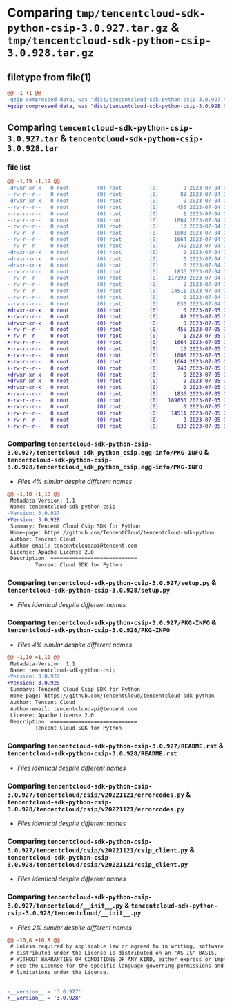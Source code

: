 # Comparing `tmp/tencentcloud-sdk-python-csip-3.0.927.tar.gz` & `tmp/tencentcloud-sdk-python-csip-3.0.928.tar.gz`

## filetype from file(1)

```diff
@@ -1 +1 @@
-gzip compressed data, was "dist/tencentcloud-sdk-python-csip-3.0.927.tar", last modified: Tue Jul  4 00:19:07 2023, max compression
+gzip compressed data, was "dist/tencentcloud-sdk-python-csip-3.0.928.tar", last modified: Wed Jul  5 00:23:22 2023, max compression
```

## Comparing `tencentcloud-sdk-python-csip-3.0.927.tar` & `tencentcloud-sdk-python-csip-3.0.928.tar`

### file list

```diff
@@ -1,19 +1,19 @@
-drwxr-xr-x   0 root         (0) root         (0)        0 2023-07-04 00:19:07.000000 tencentcloud-sdk-python-csip-3.0.927/
--rw-r--r--   0 root         (0) root         (0)       88 2023-07-04 00:19:07.000000 tencentcloud-sdk-python-csip-3.0.927/setup.cfg
-drwxr-xr-x   0 root         (0) root         (0)        0 2023-07-04 00:19:07.000000 tencentcloud-sdk-python-csip-3.0.927/tencentcloud_sdk_python_csip.egg-info/
--rw-r--r--   0 root         (0) root         (0)      455 2023-07-04 00:19:07.000000 tencentcloud-sdk-python-csip-3.0.927/tencentcloud_sdk_python_csip.egg-info/SOURCES.txt
--rw-r--r--   0 root         (0) root         (0)        1 2023-07-04 00:19:07.000000 tencentcloud-sdk-python-csip-3.0.927/tencentcloud_sdk_python_csip.egg-info/dependency_links.txt
--rw-r--r--   0 root         (0) root         (0)     1664 2023-07-04 00:19:07.000000 tencentcloud-sdk-python-csip-3.0.927/tencentcloud_sdk_python_csip.egg-info/PKG-INFO
--rw-r--r--   0 root         (0) root         (0)       13 2023-07-04 00:19:07.000000 tencentcloud-sdk-python-csip-3.0.927/tencentcloud_sdk_python_csip.egg-info/top_level.txt
--rw-r--r--   0 root         (0) root         (0)     1008 2023-07-04 00:19:07.000000 tencentcloud-sdk-python-csip-3.0.927/setup.py
--rw-r--r--   0 root         (0) root         (0)     1664 2023-07-04 00:19:07.000000 tencentcloud-sdk-python-csip-3.0.927/PKG-INFO
--rw-r--r--   0 root         (0) root         (0)      740 2023-07-04 00:19:07.000000 tencentcloud-sdk-python-csip-3.0.927/README.rst
-drwxr-xr-x   0 root         (0) root         (0)        0 2023-07-04 00:19:07.000000 tencentcloud-sdk-python-csip-3.0.927/tencentcloud/
-drwxr-xr-x   0 root         (0) root         (0)        0 2023-07-04 00:19:07.000000 tencentcloud-sdk-python-csip-3.0.927/tencentcloud/csip/
-drwxr-xr-x   0 root         (0) root         (0)        0 2023-07-04 00:19:07.000000 tencentcloud-sdk-python-csip-3.0.927/tencentcloud/csip/v20221121/
--rw-r--r--   0 root         (0) root         (0)     1836 2023-07-04 00:19:07.000000 tencentcloud-sdk-python-csip-3.0.927/tencentcloud/csip/v20221121/errorcodes.py
--rw-r--r--   0 root         (0) root         (0)   117193 2023-07-04 00:19:07.000000 tencentcloud-sdk-python-csip-3.0.927/tencentcloud/csip/v20221121/models.py
--rw-r--r--   0 root         (0) root         (0)        0 2023-07-04 00:19:07.000000 tencentcloud-sdk-python-csip-3.0.927/tencentcloud/csip/v20221121/__init__.py
--rw-r--r--   0 root         (0) root         (0)    14511 2023-07-04 00:19:07.000000 tencentcloud-sdk-python-csip-3.0.927/tencentcloud/csip/v20221121/csip_client.py
--rw-r--r--   0 root         (0) root         (0)        0 2023-07-04 00:19:07.000000 tencentcloud-sdk-python-csip-3.0.927/tencentcloud/csip/__init__.py
--rw-r--r--   0 root         (0) root         (0)      630 2023-07-04 00:19:07.000000 tencentcloud-sdk-python-csip-3.0.927/tencentcloud/__init__.py
+drwxr-xr-x   0 root         (0) root         (0)        0 2023-07-05 00:23:22.000000 tencentcloud-sdk-python-csip-3.0.928/
+-rw-r--r--   0 root         (0) root         (0)       88 2023-07-05 00:23:22.000000 tencentcloud-sdk-python-csip-3.0.928/setup.cfg
+drwxr-xr-x   0 root         (0) root         (0)        0 2023-07-05 00:23:22.000000 tencentcloud-sdk-python-csip-3.0.928/tencentcloud_sdk_python_csip.egg-info/
+-rw-r--r--   0 root         (0) root         (0)      455 2023-07-05 00:23:22.000000 tencentcloud-sdk-python-csip-3.0.928/tencentcloud_sdk_python_csip.egg-info/SOURCES.txt
+-rw-r--r--   0 root         (0) root         (0)        1 2023-07-05 00:23:22.000000 tencentcloud-sdk-python-csip-3.0.928/tencentcloud_sdk_python_csip.egg-info/dependency_links.txt
+-rw-r--r--   0 root         (0) root         (0)     1664 2023-07-05 00:23:22.000000 tencentcloud-sdk-python-csip-3.0.928/tencentcloud_sdk_python_csip.egg-info/PKG-INFO
+-rw-r--r--   0 root         (0) root         (0)       13 2023-07-05 00:23:22.000000 tencentcloud-sdk-python-csip-3.0.928/tencentcloud_sdk_python_csip.egg-info/top_level.txt
+-rw-r--r--   0 root         (0) root         (0)     1008 2023-07-05 00:23:22.000000 tencentcloud-sdk-python-csip-3.0.928/setup.py
+-rw-r--r--   0 root         (0) root         (0)     1664 2023-07-05 00:23:22.000000 tencentcloud-sdk-python-csip-3.0.928/PKG-INFO
+-rw-r--r--   0 root         (0) root         (0)      740 2023-07-05 00:23:22.000000 tencentcloud-sdk-python-csip-3.0.928/README.rst
+drwxr-xr-x   0 root         (0) root         (0)        0 2023-07-05 00:23:22.000000 tencentcloud-sdk-python-csip-3.0.928/tencentcloud/
+drwxr-xr-x   0 root         (0) root         (0)        0 2023-07-05 00:23:22.000000 tencentcloud-sdk-python-csip-3.0.928/tencentcloud/csip/
+drwxr-xr-x   0 root         (0) root         (0)        0 2023-07-05 00:23:22.000000 tencentcloud-sdk-python-csip-3.0.928/tencentcloud/csip/v20221121/
+-rw-r--r--   0 root         (0) root         (0)     1836 2023-07-05 00:23:22.000000 tencentcloud-sdk-python-csip-3.0.928/tencentcloud/csip/v20221121/errorcodes.py
+-rw-r--r--   0 root         (0) root         (0)   189850 2023-07-05 00:23:22.000000 tencentcloud-sdk-python-csip-3.0.928/tencentcloud/csip/v20221121/models.py
+-rw-r--r--   0 root         (0) root         (0)        0 2023-07-05 00:23:22.000000 tencentcloud-sdk-python-csip-3.0.928/tencentcloud/csip/v20221121/__init__.py
+-rw-r--r--   0 root         (0) root         (0)    14511 2023-07-05 00:23:22.000000 tencentcloud-sdk-python-csip-3.0.928/tencentcloud/csip/v20221121/csip_client.py
+-rw-r--r--   0 root         (0) root         (0)        0 2023-07-05 00:23:22.000000 tencentcloud-sdk-python-csip-3.0.928/tencentcloud/csip/__init__.py
+-rw-r--r--   0 root         (0) root         (0)      630 2023-07-05 00:23:22.000000 tencentcloud-sdk-python-csip-3.0.928/tencentcloud/__init__.py
```

### Comparing `tencentcloud-sdk-python-csip-3.0.927/tencentcloud_sdk_python_csip.egg-info/PKG-INFO` & `tencentcloud-sdk-python-csip-3.0.928/tencentcloud_sdk_python_csip.egg-info/PKG-INFO`

 * *Files 4% similar despite different names*

```diff
@@ -1,10 +1,10 @@
 Metadata-Version: 1.1
 Name: tencentcloud-sdk-python-csip
-Version: 3.0.927
+Version: 3.0.928
 Summary: Tencent Cloud Csip SDK for Python
 Home-page: https://github.com/TencentCloud/tencentcloud-sdk-python
 Author: Tencent Cloud
 Author-email: tencentcloudapi@tencent.com
 License: Apache License 2.0
 Description: ============================
         Tencent Cloud SDK for Python
```

### Comparing `tencentcloud-sdk-python-csip-3.0.927/setup.py` & `tencentcloud-sdk-python-csip-3.0.928/setup.py`

 * *Files identical despite different names*

### Comparing `tencentcloud-sdk-python-csip-3.0.927/PKG-INFO` & `tencentcloud-sdk-python-csip-3.0.928/PKG-INFO`

 * *Files 4% similar despite different names*

```diff
@@ -1,10 +1,10 @@
 Metadata-Version: 1.1
 Name: tencentcloud-sdk-python-csip
-Version: 3.0.927
+Version: 3.0.928
 Summary: Tencent Cloud Csip SDK for Python
 Home-page: https://github.com/TencentCloud/tencentcloud-sdk-python
 Author: Tencent Cloud
 Author-email: tencentcloudapi@tencent.com
 License: Apache License 2.0
 Description: ============================
         Tencent Cloud SDK for Python
```

### Comparing `tencentcloud-sdk-python-csip-3.0.927/README.rst` & `tencentcloud-sdk-python-csip-3.0.928/README.rst`

 * *Files identical despite different names*

### Comparing `tencentcloud-sdk-python-csip-3.0.927/tencentcloud/csip/v20221121/errorcodes.py` & `tencentcloud-sdk-python-csip-3.0.928/tencentcloud/csip/v20221121/errorcodes.py`

 * *Files identical despite different names*

### Comparing `tencentcloud-sdk-python-csip-3.0.927/tencentcloud/csip/v20221121/csip_client.py` & `tencentcloud-sdk-python-csip-3.0.928/tencentcloud/csip/v20221121/csip_client.py`

 * *Files identical despite different names*

### Comparing `tencentcloud-sdk-python-csip-3.0.927/tencentcloud/__init__.py` & `tencentcloud-sdk-python-csip-3.0.928/tencentcloud/__init__.py`

 * *Files 2% similar despite different names*

```diff
@@ -10,8 +10,8 @@
 # Unless required by applicable law or agreed to in writing, software
 # distributed under the License is distributed on an "AS IS" BASIS,
 # WITHOUT WARRANTIES OR CONDITIONS OF ANY KIND, either express or implied.
 # See the License for the specific language governing permissions and
 # limitations under the License.
 
 
-__version__ = '3.0.927'
+__version__ = '3.0.928'
```

